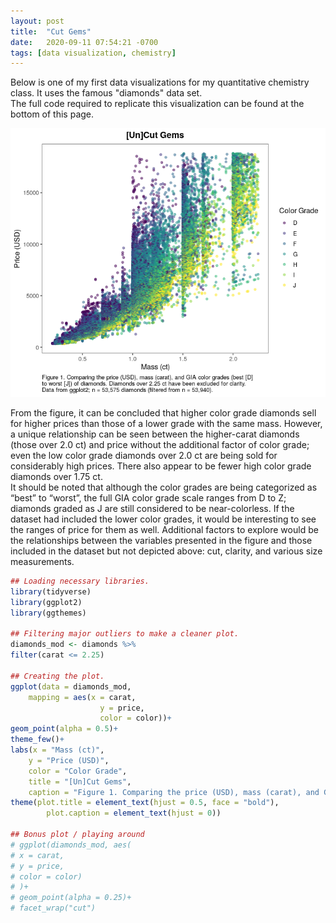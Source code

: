 ```yaml
---
layout: post
title:  "Cut Gems"
date:   2020-09-11 07:54:21 -0700
tags: [data visualization, chemistry]
---
```


Below is one of my first data visualizations for my quantitative chemistry class. It uses the famous "diamonds" data set.  
The full code required to replicate this visualization can be found at the bottom of this page.

![Sep 2020 gem viz](/assets/visualizations/2020-09-gems.png)

From the figure, it can be concluded that higher color grade diamonds sell for higher prices than those of a lower grade with the same mass. However, a unique relationship can be seen between the higher-carat diamonds (those over 2.0 ct) and price without the additional factor of color grade; even the low color grade diamonds over 2.0 ct are being sold for considerably high prices. There also appear to be fewer high color grade diamonds over 1.75 ct.  
It should be noted that although the color grades are being categorized as “best” to “worst”, the full GIA color grade scale ranges from D to Z; diamonds graded as J are still considered to be near-colorless. If the dataset had included the lower color grades, it would be interesting to see the ranges of price for them as well. Additional factors to explore would be the relationships between the variables presented in the figure and those included in the dataset but not depicted above: cut, clarity, and various size measurements.

```r
## Loading necessary libraries.
library(tidyverse)
library(ggplot2)
library(ggthemes)

## Filtering major outliers to make a cleaner plot.
diamonds_mod <- diamonds %>%
filter(carat <= 2.25)

## Creating the plot.
ggplot(data = diamonds_mod,
    mapping = aes(x = carat,
                    y = price,
                    color = color))+
geom_point(alpha = 0.5)+
theme_few()+
labs(x = "Mass (ct)",
    y = "Price (USD)",
    color = "Color Grade",
    title = "[Un]Cut Gems",
    caption = "Figure 1. Comparing the price (USD), mass (carat), and GIA color grades (best [D]\nto worst [J]) of diamonds. Diamonds over 2.25 ct have been excluded for clarity.\nData from ggplot2; n = 53,575 diamonds (filtered from n = 53,940).")+
theme(plot.title = element_text(hjust = 0.5, face = "bold"),
        plot.caption = element_text(hjust = 0))

## Bonus plot / playing around
# ggplot(diamonds_mod, aes(
# x = carat,
# y = price,
# color = color)
# )+
# geom_point(alpha = 0.25)+
# facet_wrap("cut")
```
